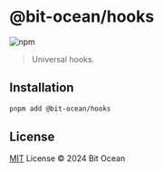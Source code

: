 # @bit-ocean/hooks

![npm](https://img.shields.io/npm/v/@bit-ocean/hooks?logo=react&label=hooks)

> Universal hooks.

## Installation

```bash
pnpm add @bit-ocean/hooks
```

## License

[MIT](/LICENSE) License &copy; 2024 Bit Ocean
